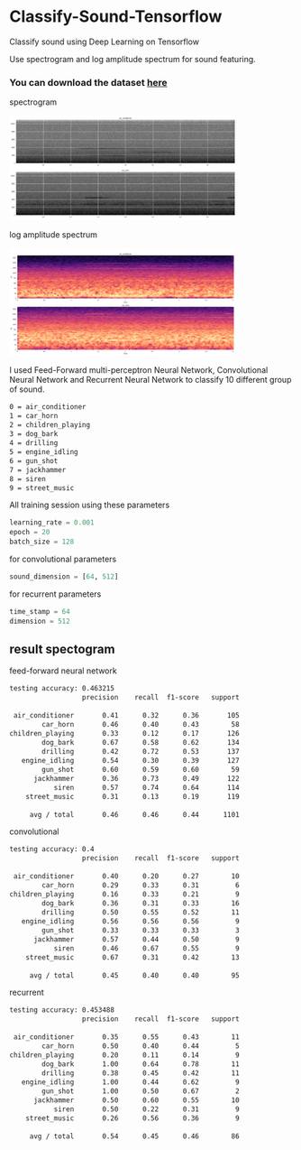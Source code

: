 # Classify-Sound-Tensorflow
Classify sound using Deep Learning on Tensorflow

Use spectrogram and log amplitude spectrum for sound featuring.

### You can download the dataset [here](https://serv.cusp.nyu.edu/projects/urbansounddataset/urbansound8k.html)

spectrogram

<img src="spectogram.png" width="400">

log amplitude spectrum

<img src="log.png" width="400">

I used Feed-Forward multi-perceptron Neural Network, Convolutional Neural Network and Recurrent Neural Network to classify 10 different group of sound.
```text
0 = air_conditioner
1 = car_horn
2 = children_playing
3 = dog_bark
4 = drilling
5 = engine_idling
6 = gun_shot
7 = jackhammer
8 = siren
9 = street_music
```

All training session using these parameters
```python
learning_rate = 0.001
epoch = 20
batch_size = 128
```

for convolutional parameters
```python
sound_dimension = [64, 512]
```

for recurrent parameters
```python
time_stamp = 64
dimension = 512
```

## result spectogram
feed-forward neural network
```text
testing accuracy: 0.463215
                  precision    recall  f1-score   support

 air_conditioner       0.41      0.32      0.36       105
        car_horn       0.46      0.40      0.43        58
children_playing       0.33      0.12      0.17       126
        dog_bark       0.67      0.58      0.62       134
        drilling       0.42      0.72      0.53       137
   engine_idling       0.54      0.30      0.39       127
        gun_shot       0.60      0.59      0.60        59
      jackhammer       0.36      0.73      0.49       122
           siren       0.57      0.74      0.64       114
    street_music       0.31      0.13      0.19       119

     avg / total       0.46      0.46      0.44      1101
```

convolutional
```text
testing accuracy: 0.4
                  precision    recall  f1-score   support

 air_conditioner       0.40      0.20      0.27        10
        car_horn       0.29      0.33      0.31         6
children_playing       0.16      0.33      0.21         9
        dog_bark       0.36      0.31      0.33        16
        drilling       0.50      0.55      0.52        11
   engine_idling       0.56      0.56      0.56         9
        gun_shot       0.33      0.33      0.33         3
      jackhammer       0.57      0.44      0.50         9
           siren       0.46      0.67      0.55         9
    street_music       0.67      0.31      0.42        13

     avg / total       0.45      0.40      0.40        95
```

recurrent
```text
testing accuracy: 0.453488
                  precision    recall  f1-score   support

 air_conditioner       0.35      0.55      0.43        11
        car_horn       0.50      0.40      0.44         5
children_playing       0.20      0.11      0.14         9
        dog_bark       1.00      0.64      0.78        11
        drilling       0.38      0.45      0.42        11
   engine_idling       1.00      0.44      0.62         9
        gun_shot       1.00      0.50      0.67         2
      jackhammer       0.50      0.60      0.55        10
           siren       0.50      0.22      0.31         9
    street_music       0.26      0.56      0.36         9

     avg / total       0.54      0.45      0.46        86
```
